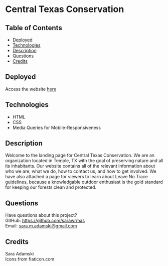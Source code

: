 # Central Texas Conservation

## Table of Contents
* [Deployed](#deployed)
* [Technologies](#technologies)
* [Description](#description)
* [Questions](#questions)
* [Credits](#credits)

## Deployed
Access the website [here](https://sarawrmas.github.io/conservation/)

## Technologies
* HTML
* CSS
* Media Queries for Mobile-Responsiveness

## Description
Welcome to the landing page for Central Texas Conservation. We are an organization located in Temple, TX with the goal of preserving nature and all its inhabitants. Our website contains all of the relevant information about who we are, what we do, how to contact us, and how to get involved. We have also attached a page for viewers to learn about Leave No Trace guidelines, because a knowledgable outdoor enthusiast is the gold standard for keeping our forests clean and protected.

## Questions
Have questions about this project?  
GitHub: https://github.com/sarawrmas  
Email: sara.m.adamski@gmail.com

## Credits
Sara Adamski  
Icons from flaticon.com